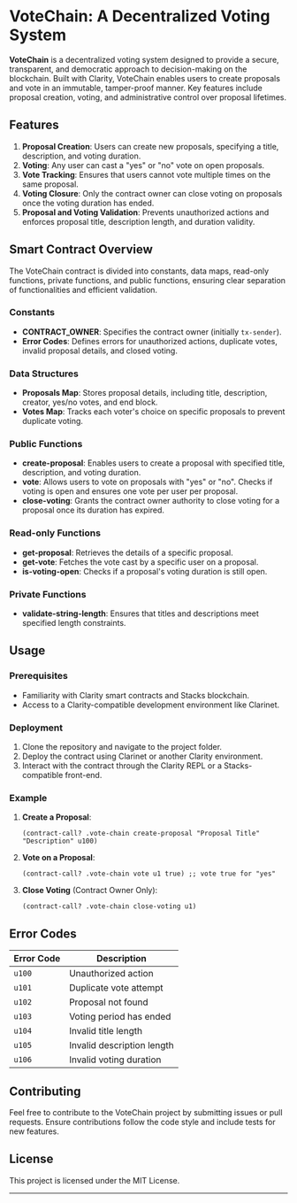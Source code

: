 # VoteChain: A Decentralized Voting System

**VoteChain** is a decentralized voting system designed to provide a secure, transparent, and democratic approach to decision-making on the blockchain. Built with Clarity, VoteChain enables users to create proposals and vote in an immutable, tamper-proof manner. Key features include proposal creation, voting, and administrative control over proposal lifetimes.

## Features

1. **Proposal Creation**: Users can create new proposals, specifying a title, description, and voting duration.
2. **Voting**: Any user can cast a "yes" or "no" vote on open proposals.
3. **Vote Tracking**: Ensures that users cannot vote multiple times on the same proposal.
4. **Voting Closure**: Only the contract owner can close voting on proposals once the voting duration has ended.
5. **Proposal and Voting Validation**: Prevents unauthorized actions and enforces proposal title, description length, and duration validity.

## Smart Contract Overview

The VoteChain contract is divided into constants, data maps, read-only functions, private functions, and public functions, ensuring clear separation of functionalities and efficient validation.

### Constants
- **CONTRACT_OWNER**: Specifies the contract owner (initially `tx-sender`).
- **Error Codes**: Defines errors for unauthorized actions, duplicate votes, invalid proposal details, and closed voting.

### Data Structures
- **Proposals Map**: Stores proposal details, including title, description, creator, yes/no votes, and end block.
- **Votes Map**: Tracks each voter's choice on specific proposals to prevent duplicate voting.

### Public Functions

- **create-proposal**: Enables users to create a proposal with specified title, description, and voting duration.
- **vote**: Allows users to vote on proposals with "yes" or "no". Checks if voting is open and ensures one vote per user per proposal.
- **close-voting**: Grants the contract owner authority to close voting for a proposal once its duration has expired.

### Read-only Functions
- **get-proposal**: Retrieves the details of a specific proposal.
- **get-vote**: Fetches the vote cast by a specific user on a proposal.
- **is-voting-open**: Checks if a proposal's voting duration is still open.

### Private Functions
- **validate-string-length**: Ensures that titles and descriptions meet specified length constraints.

## Usage

### Prerequisites
- Familiarity with Clarity smart contracts and Stacks blockchain.
- Access to a Clarity-compatible development environment like Clarinet.

### Deployment
1. Clone the repository and navigate to the project folder.
2. Deploy the contract using Clarinet or another Clarity environment.
3. Interact with the contract through the Clarity REPL or a Stacks-compatible front-end.

### Example

1. **Create a Proposal**:
   ```clarity
   (contract-call? .vote-chain create-proposal "Proposal Title" "Description" u100)
   ```

2. **Vote on a Proposal**:
   ```clarity
   (contract-call? .vote-chain vote u1 true) ;; vote true for "yes"
   ```

3. **Close Voting** (Contract Owner Only):
   ```clarity
   (contract-call? .vote-chain close-voting u1)
   ```

## Error Codes
| Error Code | Description                           |
|------------|---------------------------------------|
| `u100`     | Unauthorized action                   |
| `u101`     | Duplicate vote attempt                |
| `u102`     | Proposal not found                    |
| `u103`     | Voting period has ended               |
| `u104`     | Invalid title length                  |
| `u105`     | Invalid description length            |
| `u106`     | Invalid voting duration               |

## Contributing

Feel free to contribute to the VoteChain project by submitting issues or pull requests. Ensure contributions follow the code style and include tests for new features.

## License

This project is licensed under the MIT License.

---